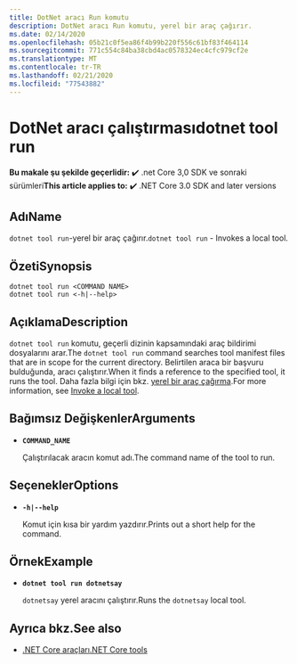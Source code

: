 ```yaml
---
title: DotNet aracı Run komutu
description: DotNet aracı Run komutu, yerel bir araç çağırır.
ms.date: 02/14/2020
ms.openlocfilehash: 05b21c0f5ea86f4b99b220f556c61bf83f464114
ms.sourcegitcommit: 771c554c84ba38cbd4ac0578324ec4cfc979cf2e
ms.translationtype: MT
ms.contentlocale: tr-TR
ms.lasthandoff: 02/21/2020
ms.locfileid: "77543882"
---
```

# <a name="dotnet-tool-run"></a><span data-ttu-id="11a21-103">DotNet aracı çalıştırması</span><span class="sxs-lookup"><span data-stu-id="11a21-103">dotnet tool run</span></span>

<span data-ttu-id="11a21-104">**Bu makale şu şekilde geçerlidir:** ✔️ .net Core 3,0 SDK ve sonraki sürümleri</span><span class="sxs-lookup"><span data-stu-id="11a21-104">**This article applies to:** ✔️ .NET Core 3.0 SDK and later versions</span></span>

## <a name="name"></a><span data-ttu-id="11a21-105">Adı</span><span class="sxs-lookup"><span data-stu-id="11a21-105">Name</span></span>

<span data-ttu-id="11a21-106">`dotnet tool run`-yerel bir araç çağırır.</span><span class="sxs-lookup"><span data-stu-id="11a21-106">`dotnet tool run` - Invokes a local tool.</span></span>

## <a name="synopsis"></a><span data-ttu-id="11a21-107">Özeti</span><span class="sxs-lookup"><span data-stu-id="11a21-107">Synopsis</span></span>

```dotnetcli
dotnet tool run <COMMAND NAME> 
dotnet tool run <-h|--help>
```

## <a name="description"></a><span data-ttu-id="11a21-108">Açıklama</span><span class="sxs-lookup"><span data-stu-id="11a21-108">Description</span></span>

<span data-ttu-id="11a21-109">`dotnet tool run` komutu, geçerli dizinin kapsamındaki araç bildirimi dosyalarını arar.</span><span class="sxs-lookup"><span data-stu-id="11a21-109">The `dotnet tool run` command searches tool manifest files that are in scope for the current directory.</span></span> <span data-ttu-id="11a21-110">Belirtilen araca bir başvuru bulduğunda, aracı çalıştırır.</span><span class="sxs-lookup"><span data-stu-id="11a21-110">When it finds a reference to the specified tool, it runs the tool.</span></span> <span data-ttu-id="11a21-111">Daha fazla bilgi için bkz. [yerel bir araç çağırma](global-tools.md#invoke-a-local-tool).</span><span class="sxs-lookup"><span data-stu-id="11a21-111">For more information, see [Invoke a local tool](global-tools.md#invoke-a-local-tool).</span></span>

## <a name="arguments"></a><span data-ttu-id="11a21-112">Bağımsız Değişkenler</span><span class="sxs-lookup"><span data-stu-id="11a21-112">Arguments</span></span>

- **`COMMAND_NAME`**

  <span data-ttu-id="11a21-113">Çalıştırılacak aracın komut adı.</span><span class="sxs-lookup"><span data-stu-id="11a21-113">The command name of the tool to run.</span></span>

## <a name="options"></a><span data-ttu-id="11a21-114">Seçenekler</span><span class="sxs-lookup"><span data-stu-id="11a21-114">Options</span></span>

- **`-h|--help`**

  <span data-ttu-id="11a21-115">Komut için kısa bir yardım yazdırır.</span><span class="sxs-lookup"><span data-stu-id="11a21-115">Prints out a short help for the command.</span></span>

## <a name="example"></a><span data-ttu-id="11a21-116">Örnek</span><span class="sxs-lookup"><span data-stu-id="11a21-116">Example</span></span>

- **`dotnet tool run dotnetsay`**

  <span data-ttu-id="11a21-117">`dotnetsay` yerel aracını çalıştırır.</span><span class="sxs-lookup"><span data-stu-id="11a21-117">Runs the `dotnetsay` local tool.</span></span>

## <a name="see-also"></a><span data-ttu-id="11a21-118">Ayrıca bkz.</span><span class="sxs-lookup"><span data-stu-id="11a21-118">See also</span></span>

- [<span data-ttu-id="11a21-119">.NET Core araçları</span><span class="sxs-lookup"><span data-stu-id="11a21-119">.NET Core tools</span></span>](global-tools.md)
